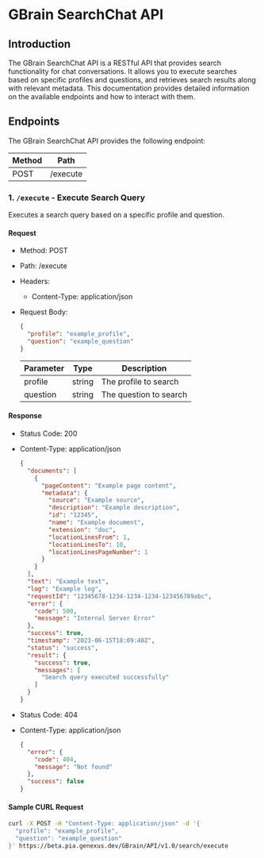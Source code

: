 # GBrain SearchChat API

## Introduction

The GBrain SearchChat API is a RESTful API that provides search functionality for chat conversations. It allows you to execute searches based on specific profiles and questions, and retrieves search results along with relevant metadata. This documentation provides detailed information on the available endpoints and how to interact with them.

## Endpoints

The GBrain SearchChat API provides the following endpoint:

| Method | Path                  |
| ------ | --------------------- |
| POST   | /execute              |

### 1. `/execute` - Execute Search Query

Executes a search query based on a specific profile and question.

#### Request

- Method: POST
- Path: /execute
- Headers:
  - Content-Type: application/json
- Request Body:

  ```json
  {
    "profile": "example_profile",
    "question": "example_question"
  }
  ```

  | Parameter | Type   | Description                     |
  | --------- | ------ | ------------------------------- |
  | profile   | string | The profile to search           |
  | question  | string | The question to search          |

#### Response

- Status Code: 200
- Content-Type: application/json

  ```json
  {
    "documents": [
      {
        "pageContent": "Example page content",
        "metadata": {
          "source": "Example source",
          "description": "Example description",
          "id": "12345",
          "name": "Example document",
          "extension": "doc",
          "locationLinesFrom": 1,
          "locationLinesTo": 10,
          "locationLinesPageNumber": 1
        }
      }
    ],
    "text": "Example text",
    "log": "Example log",
    "requestId": "12345678-1234-1234-1234-123456789abc",
    "error": {
      "code": 500,
      "message": "Internal Server Error"
    },
    "success": true,
    "timestamp": "2023-06-15T18:09:40Z",
    "status": "success",
    "result": {
      "success": true,
      "messages": [
        "Search query executed successfully"
      ]
    }
  }
  ```

- Status Code: 404
- Content-Type: application/json

  ```json
  {
    "error": {
      "code": 404,
      "message": "Not found"
    },
    "success": false
  }
  ```

#### Sample CURL Request

```bash
curl -X POST -H "Content-Type: application/json" -d '{
  "profile": "example_profile",
  "question": "example_question"
}' https://beta.pia.genexus.dev/GBrain/API/v1.0/search/execute
```
